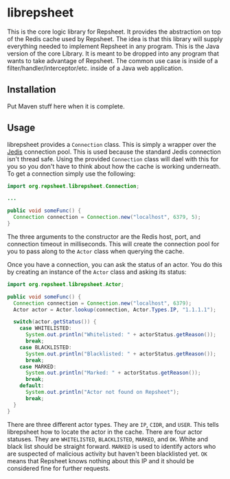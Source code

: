 # librepsheet

This is the core logic library for Repsheet. It provides the abstraction on top of the Redis cache used by Repsheet.
The idea is that this library will supply everything needed to implement Repsheet in any program. This is the Java
version of the core Library. It is meant to be dropped into any program that wants to take advantage of Repsheet.
The common use case is inside of a filter/handler/interceptor/etc. inside of a Java web application.

## Installation

Put Maven stuff here when it is complete.

## Usage

librepsheet provides a `Connection` class. This is simply a wrapper over the [Jedis](https://github.com/xetorthio/jedis)
connection pool. This is used because the standard Jedis connection isn't thread safe. Using the provided `Connection`
class will dael with this for you so you don't have to think about how the cache is working underneath. To get a
connection simply use the following:

```java
import org.repsheet.librepsheet.Connection;

...

public void someFunc() {
  Connection connection = Connection.new("localhost", 6379, 5);
}
```

The three arguments to the constructor are the Redis host, port, and connection timeout in milliseconds. This will
create the connection pool for you to pass along to the `Actor` class when querying the cache.

Once you have a connection, you can ask the status of an actor. You do this by creating an instance of the `Actor`
class and asking its status:

```java
import org.repsheet.librepsheet.Actor;

public void someFunc() {
  Connection connection = Connection.new("localhost", 6379);
  Actor actor = Actor.lookup(connection, Actor.Types.IP, "1.1.1.1");

  switch(actor.getStatus()) {
    case WHITELISTED:
      System.out.println("Whitelisted: " + actorStatus.getReason());
      break;
    case BLACKLISTED:
      System.out.println("Blacklisted: " + actorStatus.getReason());
      break;
    case MARKED:
      System.out.println("Marked: " + actorStatus.getReason());
      break;
    default:
      System.out.println("Actor not found on Repsheet");
      break;
  }
}
```

There are three different actor types. They are `IP`, `CIDR`, and `USER`. This tells librepsheet how to locate the
actor in the cache. There are four actor statuses. They are `WHITELISTED`, `BLACKLISTED`, `MARKED`, and `OK`.
White and black list should be straight forward. `MARKED` is used to identify actors who are suspected of malicious
activity but haven't been blacklisted yet. `OK` means that Repsheet knows nothing about this IP and it should be
considered fine for further requests.
